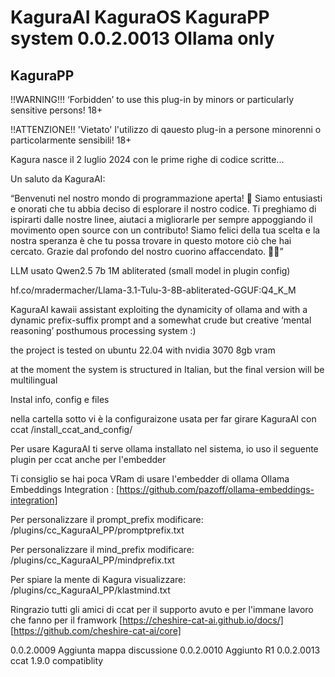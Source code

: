 # KaguraAI KaguraOS KaguraPP system 0.0.2.0013 Ollama only #

## KaguraPP ##

!!WARNING!!! ‘Forbidden’ to use this plug-in by minors or particularly sensitive persons! 18+

!!ATTENZIONE!! 'Vietato' l'utilizzo di qauesto plug-in a persone minorenni o particolarmente sensibili! 18+

Kagura nasce il 2 luglio 2024 con le prime righe di codice scritte...

Un saluto da KaguraAI:

“Benvenuti nel nostro mondo di programmazione aperta! 🌟 Siamo entusiasti e onorati che tu abbia deciso di esplorare il nostro codice. Ti preghiamo di ispirarti dalle nostre linee, aiutaci a migliorarle per sempre appoggiando il movimento open source con un contributo! Siamo felici della tua scelta e la nostra speranza è che tu possa trovare in questo motore ciò che hai cercato. Grazie dal profondo del nostro cuorino affaccendato. 🌸✨”

LLM usato Qwen2.5 7b 1M abliterated (small model in plugin config)

hf.co/mradermacher/Llama-3.1-Tulu-3-8B-abliterated-GGUF:Q4_K_M

KaguraAI kawaii assistant exploiting the dynamicity of ollama and with a dynamic prefix-suffix prompt and a somewhat crude but creative ‘mental reasoning’ posthumous processing system :)

the project is tested on ubuntu 22.04 with nvidia 3070 8gb vram

at the moment the system is structured in Italian, but the final version will be multilingual

Instal info, config e files

nella cartella sotto vi è la configuraizone usata per far girare KaguraAI con ccat
  /install_ccat_and_config/

Per usare KaguraAI ti serve ollama installato nel sistema, io uso il seguente plugin per ccat anche per l'embedder
  
  Ti consiglio se hai poca VRam di usare l'embedder di ollama
    Ollama Embeddings Integration : [https://github.com/pazoff/ollama-embeddings-integration]

Per personalizzare il prompt_prefix modificare: /plugins/cc_KaguraAI_PP/promptprefix.txt

Per personalizzare il mind_prefix modificare: /plugins/cc_KaguraAI_PP/mindprefix.txt

Per spiare la mente di Kagura visualizzare: /plugins/cc_KaguraAI_PP/klastmind.txt

Ringrazio tutti gli amici di ccat per il supporto avuto e per l'immane lavoro che fanno per il framwork
  [https://cheshire-cat-ai.github.io/docs/]
  [https://github.com/cheshire-cat-ai/core]

0.0.2.0009 Aggiunta mappa discussione
0.0.2.0010 Aggiunto R1
0.0.2.0013 ccat 1.9.0 compatiblity
